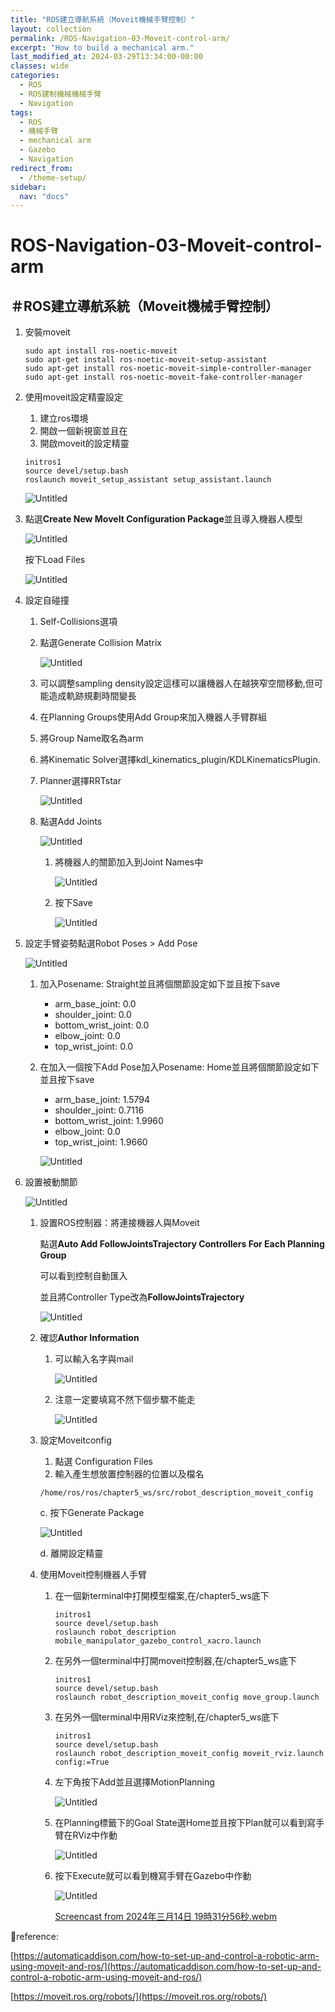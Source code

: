 ```yaml
---
title: "ROS建立導航系統（Moveit機械手臂控制）"
layout: collection
permalink: /ROS-Navigation-03-Moveit-control-arm/
excerpt: "How to build a mechanical arm."
last_modified_at: 2024-03-29T13:34:00-00:00
classes: wide
categories:
  - ROS
  - ROS建制機械機械手臂
  - Navigation
tags:
  - ROS
  - 機械手臂
  - mechanical arm
  - Gazebo
  - Navigation
redirect_from:
  - /theme-setup/
sidebar:
  nav: "docs"
---
```


# ROS-Navigation-03-Moveit-control-arm

## ＃ROS建立導航系統（Moveit機械手臂控制）

1. 安裝moveit
    
    ```tsx
    sudo apt install ros-noetic-moveit
    sudo apt-get install ros-noetic-moveit-setup-assistant
    sudo apt-get install ros-noetic-moveit-simple-controller-manager
    sudo apt-get install ros-noetic-moveit-fake-controller-manager
    ```
    
2. 使用moveit設定精靈設定
    1. 建立ros環境
    2. 開啟一個新視窗並且在
    3. 開啟moveit的設定精靈
    
    ```tsx
    initros1
    source devel/setup.bash
    roslaunch moveit_setup_assistant setup_assistant.launch
    ```
    
    ![Untitled](/assets/images/ROS-Navigation-03-Moveit-control-arm%2038d9660fafc245adafa89c32138ad84c/Untitled.png)
    
3. 點選**Create New MoveIt Configuration Package**並且導入機器人模型
    
    ![Untitled](/assets/images/ROS-Navigation-03-Moveit-control-arm%2038d9660fafc245adafa89c32138ad84c/Untitled%201.png)
    
    按下Load Files
    
    ![Untitled](/assets/images/ROS-Navigation-03-Moveit-control-arm%2038d9660fafc245adafa89c32138ad84c/Untitled%202.png)
    
4. 設定自碰撞
    1. Self-Collisions選項
    2. 點選Generate Collision Matrix
        
        ![Untitled](/assets/images/ROS-Navigation-03-Moveit-control-arm%2038d9660fafc245adafa89c32138ad84c/Untitled%203.png)
        
    3. 可以調整sampling density設定這樣可以讓機器人在越狹窄空間移動,但可能造成軌跡規劃時間變長
    4. 在Planning Groups使用Add Group來加入機器人手臂群組
    5. 將Group Name取名為arm
    6. 將Kinematic Solver選擇kdl_kinematics_plugin/KDLKinematicsPlugin.
    7. Planner選擇RRTstar
        
        ![Untitled](/assets/images/ROS-Navigation-03-Moveit-control-arm%2038d9660fafc245adafa89c32138ad84c/Untitled%204.png)
        
    8. 點選Add Joints
        
        ![Untitled](/assets/images/ROS-Navigation-03-Moveit-control-arm%2038d9660fafc245adafa89c32138ad84c/Untitled%205.png)
        
        1. 將機器人的關節加入到Joint Names中
            
            ![Untitled](/assets/images/ROS-Navigation-03-Moveit-control-arm%2038d9660fafc245adafa89c32138ad84c/Untitled%206.png)
            
        2. 按下Save
            
            ![Untitled](/assets/images/ROS-Navigation-03-Moveit-control-arm%2038d9660fafc245adafa89c32138ad84c/Untitled%207.png)
            
5. 設定手臂姿勢點選Robot Poses > Add Pose
    
    ![Untitled](ROS-Navigation-03-Moveit-control-arm%2038d9660fafc245adafa89c32138ad84c/Untitled%208.png)
    
    1. 加入Posename: Straight並且將個關節設定如下並且按下save
        - arm_base_joint: 0.0
        - shoulder_joint: 0.0
        - bottom_wrist_joint: 0.0
        - elbow_joint: 0.0
        - top_wrist_joint: 0.0
    2. 在加入一個按下Add Pose加入Posename: Home並且將個關節設定如下並且按下save
        - arm_base_joint: 1.5794
        - shoulder_joint: 0.7116
        - bottom_wrist_joint: 1.9960
        - elbow_joint: 0.0
        - top_wrist_joint: 1.9660
        
        ![Untitled](/assets/images/ROS-Navigation-03-Moveit-control-arm%2038d9660fafc245adafa89c32138ad84c/Untitled%209.png)
        
6. 設置被動關節
    
    ![Untitled](/assets/images/ROS-Navigation-03-Moveit-control-arm%2038d9660fafc245adafa89c32138ad84c/Untitled%2010.png)
    
    1. 設置ROS控制器：將連接機器人與Moveit
        
        點選**Auto Add FollowJointsTrajectory Controllers For Each Planning Group**
        
        可以看到控制自動匯入
        
        並且將Controller Type改為**FollowJointsTrajectory**
        
        ![Untitled](/assets/images/ROS-Navigation-03-Moveit-control-arm%2038d9660fafc245adafa89c32138ad84c/Untitled%2011.png)
        
    2. 確認**Author Information**
        1. 可以輸入名字與mail
            
            ![Untitled](/assets/images/ROS-Navigation-03-Moveit-control-arm%2038d9660fafc245adafa89c32138ad84c/Untitled%2012.png)
            
        2. 注意一定要填寫不然下個步驟不能走
            
            ![Untitled](/assets/images/ROS-Navigation-03-Moveit-control-arm%2038d9660fafc245adafa89c32138ad84c/Untitled%2013.png)
            
    3. 設定Moveitconfig
        1. 點選 Configuration Files
        2. 輸入產生想放置控制器的位置以及檔名
        
        ```tsx
        /home/ros/ros/chapter5_ws/src/robot_description_moveit_config
        ```
        
        c. 按下Generate Package
        
        ![Untitled](/assets/images/ROS-Navigation-03-Moveit-control-arm%2038d9660fafc245adafa89c32138ad84c/Untitled%2014.png)
        
        d. 離開設定精靈
        
    4. 使用Moveit控制機器人手臂
        1. 在一個新terminal中打開模型檔案,在/chapter5_ws底下
            
            ```tsx
            initros1
            source devel/setup.bash
            roslaunch robot_description mobile_manipulator_gazebo_control_xacro.launch 
            ```
            
        2. 在另外一個terminal中打開moveit控制器,在/chapter5_ws底下
            
            ```tsx
            initros1
            source devel/setup.bash
            roslaunch robot_description_moveit_config move_group.launch
            ```
            
        3. 在另外一個terminal中用RViz來控制,在/chapter5_ws底下
            
            ```tsx
            initros1
            source devel/setup.bash
            roslaunch robot_description_moveit_config moveit_rviz.launch config:=True
            ```
            
        4. 左下角按下Add並且選擇MotionPlanning
            
            ![Untitled](/assets/images/ROS-Navigation-03-Moveit-control-arm%2038d9660fafc245adafa89c32138ad84c/Untitled%2015.png)
            
        5. 在Planning標籤下的Goal State選Home並且按下Plan就可以看到寫手臂在RViz中作動
            
            ![Untitled](/assets/images/ROS-Navigation-03-Moveit-control-arm%2038d9660fafc245adafa89c32138ad84c/Untitled%2016.png)
            
        6. 按下Execute就可以看到機寫手臂在Gazebo中作動
            
            ![Untitled](/assets/images/ROS-Navigation-03-Moveit-control-arm%2038d9660fafc245adafa89c32138ad84c/Untitled%2017.png)
            
            [Screencast from 2024年三月14日 19時31分56秒.webm](/assets/images/ROS-Navigation-03-Moveit-control-arm%2038d9660fafc245adafa89c32138ad84c/Screencast_from_2024%25E5%25B9%25B4%25E4%25B8%2589%25E6%259C%258814%25E6%2597%25A5_19%25E6%2599%258231%25E5%2588%258656%25E7%25A7%2592.webm)
            
        

📃reference: 

[https://automaticaddison.com/how-to-set-up-and-control-a-robotic-arm-using-moveit-and-ros/](https://automaticaddison.com/how-to-set-up-and-control-a-robotic-arm-using-moveit-and-ros/)

[https://moveit.ros.org/robots/](https://moveit.ros.org/robots/)
